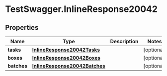 # TestSwagger.InlineResponse20042

## Properties

Name | Type | Description | Notes
------------ | ------------- | ------------- | -------------
**tasks** | [**InlineResponse20042Tasks**](InlineResponse20042Tasks.md) |  | [optional] 
**boxes** | [**InlineResponse20042Boxes**](InlineResponse20042Boxes.md) |  | [optional] 
**batches** | [**InlineResponse20042Batches**](InlineResponse20042Batches.md) |  | [optional] 


